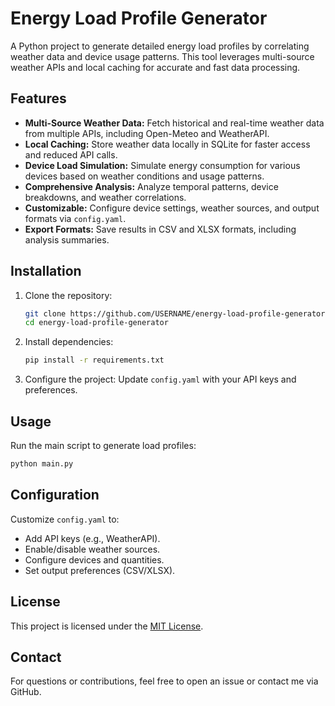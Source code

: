 # Energy Load Profile Generator

A Python project to generate detailed energy load profiles by correlating weather data and device usage patterns. This tool leverages multi-source weather APIs and local caching for accurate and fast data processing.

## Features

- **Multi-Source Weather Data:** Fetch historical and real-time weather data from multiple APIs, including Open-Meteo and WeatherAPI.
- **Local Caching:** Store weather data locally in SQLite for faster access and reduced API calls.
- **Device Load Simulation:** Simulate energy consumption for various devices based on weather conditions and usage patterns.
- **Comprehensive Analysis:** Analyze temporal patterns, device breakdowns, and weather correlations.
- **Customizable:** Configure device settings, weather sources, and output formats via `config.yaml`.
- **Export Formats:** Save results in CSV and XLSX formats, including analysis summaries.

## Installation

1. Clone the repository:
   ```bash
   git clone https://github.com/USERNAME/energy-load-profile-generator.git
   cd energy-load-profile-generator
   ```

2. Install dependencies:
   ```bash
   pip install -r requirements.txt
   ```

3. Configure the project:
   Update `config.yaml` with your API keys and preferences.

## Usage

Run the main script to generate load profiles:
```bash
python main.py
```

## Configuration

Customize `config.yaml` to:
- Add API keys (e.g., WeatherAPI).
- Enable/disable weather sources.
- Configure devices and quantities.
- Set output preferences (CSV/XLSX).

## License

This project is licensed under the [MIT License](LICENSE).

## Contact

For questions or contributions, feel free to open an issue or contact me via GitHub.